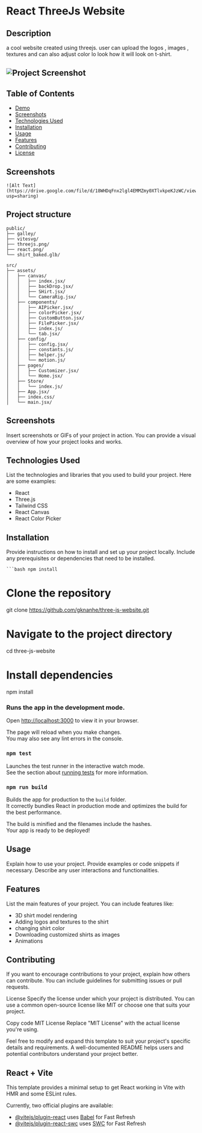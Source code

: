 # React ThreeJs Website

## Description

a cool website created using threejs. user can upload the logos , images , textures and can also adjust color lo look how it will look on t-shirt. 

## ![Project Screenshot](https://drive.google.com/uc?export=view&id=18WHDqFnx2lgl4EMMZmy0XTlvkpeKJzWC)



## Table of Contents

- [Demo](#demo)
- [Screenshots](#screenshots)
- [Technologies Used](#technologies-used)
- [Installation](#installation)
- [Usage](#usage)
- [Features](#features)
- [Contributing](#contributing)
- [License](#license)

## Screenshots 
    ![Alt Text](https://drive.google.com/file/d/18WHDqFnx2lgl4EMMZmy0XTlvkpeKJzWC/view?usp=sharing)

## Project structure

    public/
    ├── galley/
    ├── vitesvg/
    ├── threejs.png/
    ├── react.png/
    └── shirt_baked.glb/
    
    src/
    ├── assets/
    │   ├── canvas/
    │   │   ├── index.jsx/
    │   │   ├── backDrop.jsx/
    │   │   ├── SHirt.jsx/
    │   │   └── CameraRig.jsx/
    │   ├── components/
    │   │   ├── AIPicker.jsx/
    │   │   ├── colorPicker.jsx/
    │   │   ├── CustomButton.jsx/
    │   │   ├── FilePicker.jsx/
    │   │   ├── index.js/
    │   │   └── tab.jsx/
    │   ├── config/
    │   │   ├── config.jsx/
    │   │   ├── constants.js/
    │   │   ├── helper.js/
    │   │   └── motion.js/
    │   ├── pages/
    │   │   ├── Customizer.jsx/
    │   │   └── Home.jsx/
    │   ├── Store/
    │   │   └── index.js/
    │   ├── App.jsx/
    │   ├── index.css/
    │   └── main.jsx/




## Screenshots

Insert screenshots or GIFs of your project in action. You can provide a visual overview of how your project looks and works.

## Technologies Used

List the technologies and libraries that you used to build your project. Here are some examples:

- React
- Three.js
- Tailwind CSS
- React Canvas
- React Color Picker

## Installation

Provide instructions on how to install and set up your project locally. Include any prerequisites or dependencies that need to be installed.

    ```bash npm install


# Clone the repository
git clone https://github.com/gknanhe/three-js-website.git

# Navigate to the project directory
cd three-js-website

# Install dependencies
npm install


### Runs the app in the development mode.
Open [http://localhost:3000](http://localhost:3000) to view it in your browser.

The page will reload when you make changes.\
You may also see any lint errors in the console.

### `npm test`

Launches the test runner in the interactive watch mode.\
See the section about [running tests](https://facebook.github.io/create-react-app/docs/running-tests) for more information.

### `npm run build`

Builds the app for production to the `build` folder.\
It correctly bundles React in production mode and optimizes the build for the best performance.

The build is minified and the filenames include the hashes.\
Your app is ready to be deployed!

## Usage
Explain how to use your project. Provide examples or code snippets if necessary. Describe any user interactions and functionalities.

## Features
List the main features of your project. You can include features like:

- 3D shirt model rendering
- Adding logos and textures to the shirt
- changing shirt color
- Downloading customized shirts as images
- Animations

## Contributing
If you want to encourage contributions to your project, explain how others can contribute. You can include guidelines for submitting issues or pull requests.

License
Specify the license under which your project is distributed. You can use a common open-source license like MIT or choose one that suits your project.

Copy code
MIT License
Replace "MIT License" with the actual license you're using.

Feel free to modify and expand this template to suit your project's specific details and requirements. A well-documented README helps users and potential contributors understand your project better.






































## React + Vite

This template provides a minimal setup to get React working in Vite with HMR and some ESLint rules.

Currently, two official plugins are available:

- [@vitejs/plugin-react](https://github.com/vitejs/vite-plugin-react/blob/main/packages/plugin-react/README.md) uses [Babel](https://babeljs.io/) for Fast Refresh
- [@vitejs/plugin-react-swc](https://github.com/vitejs/vite-plugin-react-swc) uses [SWC](https://swc.rs/) for Fast Refresh
